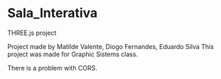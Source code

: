 # Sala_Interativa
THREE.js project

Project made by Matilde Valente, Diogo Fernandes, Eduardo Silva
This project was made for Graphic Sistems class.

There is a problem with CORS.
